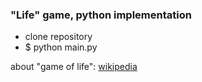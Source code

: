 ### "Life" game, python implementation

- clone repository
- \$ python main.py

about "game of life": [wikipedia](https://en.wikipedia.org/wiki/Conway%27s_Game_of_Life)
